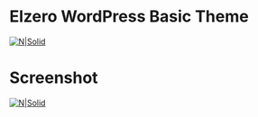# Elzero WordPress Basic Theme

[![N|Solid](https://scontent-cai1-1.xx.fbcdn.net/v/t1.0-9/17992292_10212526810623963_286353919297833869_n.jpg?oh=7e6fd97b89eb1356fe1841170123ffc1&oe=5A49D035)](https://goo.gl/B9jhma)

# Screenshot
[![N|Solid](https://preview.ibb.co/dum7m5/screencapture_localhost_Elzero_Web_School_index_php_blog_1506372348317.png)](https://preview.ibb.co/dum7m5/screencapture_localhost_Elzero_Web_School_index_php_blog_1506372348317.png)

